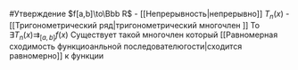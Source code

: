 #Утверждение 
$f[a,b]\to\Bbb R$  - [[Непрерывность|непрерывно]]
$T_n(x)$ - [[Тригонометрический  ряд|тригонометрический многочлен ]]
То  $\exists T_n(x)\rightrightarrows_{[a,b]} f(x)$ 
Существует такой многочлен который [[Равномерная сходимость функциоанльной последователюгости|сходится равномерно]] к функции